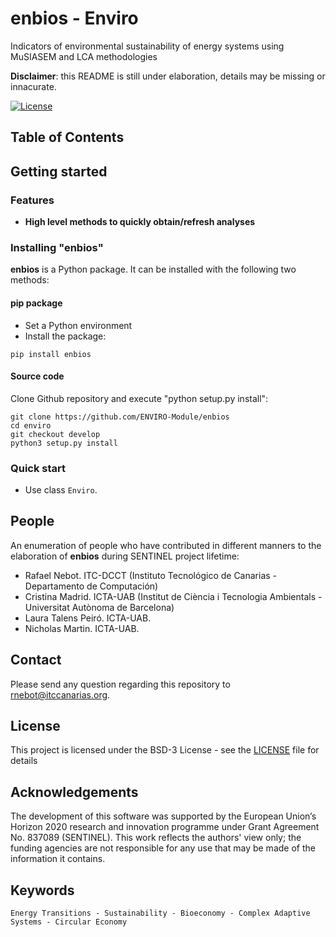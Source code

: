# enbios - Enviro
Indicators of environmental sustainability of energy systems using MuSIASEM and LCA methodologies

<Intro>

**Disclaimer**: this README is still under elaboration, details may be missing or innacurate.

[![License](https://img.shields.io/badge/License-BSD%203--Clause-blue.svg)](LICENSE)

<!-- Insert a representative Screenshot or an animated GIF (use "Recordit"?) -->

## Table of Contents

  
## Getting started

### Features

- **High level methods to quickly obtain/refresh analyses**

### Installing "enbios"

**enbios** is a Python package. It can be installed with the following two methods:

#### pip package

* Set a Python environment
* Install the package:

`pip install enbios`

#### Source code

Clone Github repository and execute "python setup.py install":

```
git clone https://github.com/ENVIRO-Module/enbios
cd enviro
git checkout develop
python3 setup.py install
```

### Quick start

* Use class `Enviro`.

## People

An enumeration of people who have contributed in different manners to the elaboration of **enbios** during SENTINEL project lifetime:

* Rafael Nebot. ITC-DCCT (Instituto Tecnológico de Canarias - Departamento de Computación)
* Cristina Madrid. ICTA-UAB (Institut de Ciència i Tecnologia Ambientals - Universitat Autònoma de Barcelona)
* Laura Talens Peiró. ICTA-UAB.
* Nicholas Martin. ICTA-UAB.

## Contact

Please send any question regarding this repository to [rnebot@itccanarias.org](mailto:rnebot@itccanarias.org).

## License
This project is licensed under the BSD-3 License - see the [LICENSE](LICENSE) file for details

## Acknowledgements
The development of this software was supported by the European Union’s Horizon 2020 research and innovation programme under 
Grant Agreement No. 837089 (SENTINEL). This work reflects the authors' view only; the funding agencies are not responsible for any use that may be made of the information it contains.

## Keywords

    Energy Transitions - Sustainability - Bioeconomy - Complex Adaptive Systems - Circular Economy
